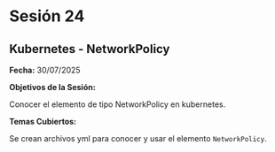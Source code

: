 # Sesión 24 #

## Kubernetes - NetworkPolicy ##

**Fecha:** 30/07/2025

**Objetivos de la Sesión:**

Conocer el elemento de tipo NetworkPolicy en kubernetes.

**Temas Cubiertos:**

Se crean archivos yml para conocer y usar el elemento <code>NetworkPolicy</code>.
